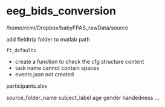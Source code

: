 # eeg_bids_conversion



/home/remi/Dropbox/babyFPAS_rawData/source

add fieldtrip folder to matlab path

```
ft_defaults
```

- create a function to check the cfg structure content
- task name cannot contain spaces
- events.json not created




participants.xlsx

source_folder_name  subject_label   age gender handedness ...
